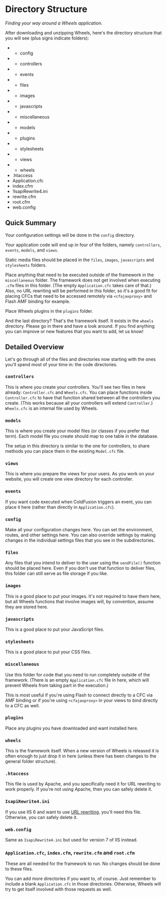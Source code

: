 # Directory Structure

*Finding your way around a Wheels application.*

After downloading and unzipping Wheels, here's the directory structure that you will see (plus signs indicate folders):

  * + config
  * + controllers
  * + events
  * + files
  * + images
  * + javascripts
  * + miscellaneous
  * + models
  * + plugins
  * + stylesheets
  * + views
  * + wheels
  * .htaccess
  * Application.cfc
  * index.cfm
  * !IsapiRewrite4.ini
  * rewrite.cfm
  * root.cfm
  * web.config

## Quick Summary

Your configuration settings will be done in the `config` directory.

Your application code will end up in four of the folders, namely `controllers`, `events`, `models`, and `views`.

Static media files should be placed in the `files`, `images`, `javascripts` and `stylesheets` folders.

Place anything that need to be executed outside of the framework in the `miscellaneous` folder. The framework does not get involved when executing `.cfm` files in this folder. (The empty `Application.cfc` takes care of that.) Also, no URL rewriting will be performed in this folder, so it's a good fit for placing CFCs that need to be accessed remotely via `<cfajaxproxy>` and Flash AMF binding for example.

Place Wheels plugins in the `plugins` folder.

And the last directory? That's the framework itself. It exists in the `wheels` directory. Please go in there and have a look around. If you find anything you can improve or new features that you want to add, let us know!

## Detailed Overview

Let's go through all of the files and directories now starting with the ones you'll spend most of your time in: the code directories.

### `controllers`

This is where you create your controllers. You'll see two files in here already: `Controller.cfc` and `Wheels.cfc`. You can place functions inside `Controller.cfc` to have that function shared between all the controllers you create. (This works because all your controllers will extend `Controller`.) `Wheels.cfc` is an internal file used by Wheels.

### `models`

This is where you create your model files (or classes if you prefer that term). Each model file you create should map to one table in the database.

The setup in this directory is similar to the one for controllers, to share methods you can place them in the existing `Model.cfc` file.

### `views`

This is where you prepare the views for your users. As you work on your website, you will create one view directory for each controller.

### `events`

If you want code executed when ColdFusion triggers an event, you can place it here (rather than directly in `Application.cfc`).

### `config`

Make all your configuration changes here. You can set the environment, routes, and other settings here. You can also override settings by making changes in the individual settings files that you see in the subdirectories.

### `files`

Any files that you intend to deliver to the user using the `sendFile()` function should be placed here. Even if you don't use that function to deliver files, this folder can still serve as file storage if you like.

### `images`

This is a good place to put your images. It's not required to have them here, but all Wheels functions that involve images will, by convention, assume they are stored here.

### `javascripts`

This is a good place to put your JavaScript files. 

### `stylesheets`

This is a good place to put your CSS files.

### `miscellaneous `

Use this folder for code that you need to run completely outside of the framework. (There is an empty `Application.cfc` file in here, which will prevent Wheels from taking part in the execution.)

This is most useful if you're using Flash to connect directly to a CFC via AMF binding or if you're using `<cfajaxproxy>` in your views to bind directly to a CFC as well.

### `plugins`

Place any plugins you have downloaded and want installed here.

### `wheels`

This is the framework itself. When a new version of Wheels is released it is often enough to just drop it in here (unless there has been changes to the general folder structure).

### `.htaccess`

This file is used by Apache, and you specifically need it for URL rewriting to work properly. If you're not using Apache, then you can safely delete it.

### `IsapiRewrite4.ini`

If you use IIS 6 and want to use [URL rewriting][1], you'll need this file. Otherwise, you can safely delete it.

### `web.config`

Same as `IsapiRewrite4.ini` but used for version 7 of IIS instead.

### `Application.cfc`, `index.cfm`, `rewrite.cfm` and `root.cfm`

These are all needed for the framework to run. No changes should be done to these files.

You can add more directories if you want to, of course. Just remember to include a blank `Application.cfc` in those directories. Otherwise, Wheels will try to get itself involved with those requests as well.

[1]: URL%20Rewriting.md